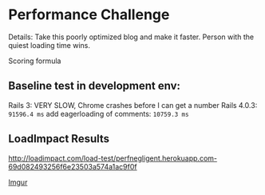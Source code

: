 Performance Challenge
====
Details: Take this poorly optimized blog and make it faster. Person with the quiest loading time wins.

Scoring formula


Baseline test in development env:
---
Rails 3: VERY SLOW, Chrome crashes before I can get a number
Rails 4.0.3: `91596.4 ms`
add eagerloading of comments: `10759.3 ms`


LoadImpact Results
----
http://loadimpact.com/load-test/perfnegligent.herokuapp.com-69d082493256f6e23503a574a1ac9f0f

[Imgur](http://i.imgur.com/xOVMkgK.png)
